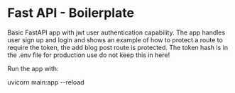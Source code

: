 # Fast API - Boilerplate
Basic FastAPI app with jwt user authentication capability. The app handles user sign up and login and shows an example of how to protect a route to require the token, the add blog post route is protected. The token hash is in the .env file for production use do not keep this in here!


Run the app with:

uvicorn main:app --reload